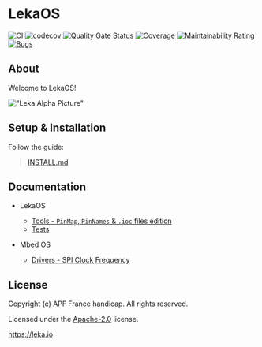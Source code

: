 # LekaOS

![CI](https://github.com/leka/LekaOS/workflows/CI/badge.svg)
[![codecov](https://codecov.io/gh/leka/LekaOS/branch/develop/graph/badge.svg?token=B5WPA2NKH7)](https://codecov.io/gh/leka/LekaOS)
[![Quality Gate Status](https://sonarcloud.io/api/project_badges/measure?project=leka_LekaOS&metric=alert_status&token=dadf2cb8d5c754c0bf7bb5749172ff58e796573f)](https://sonarcloud.io/dashboard?id=leka_LekaOS)
[![Coverage](https://sonarcloud.io/api/project_badges/measure?project=leka_LekaOS&metric=coverage&token=dadf2cb8d5c754c0bf7bb5749172ff58e796573f)](https://sonarcloud.io/dashboard?id=leka_LekaOS)
[![Maintainability Rating](https://sonarcloud.io/api/project_badges/measure?project=leka_LekaOS&metric=sqale_rating&token=dadf2cb8d5c754c0bf7bb5749172ff58e796573f)](https://sonarcloud.io/dashboard?id=leka_LekaOS)
[![Bugs](https://sonarcloud.io/api/project_badges/measure?project=leka_LekaOS&metric=bugs&token=dadf2cb8d5c754c0bf7bb5749172ff58e796573f)](https://sonarcloud.io/dashboard?id=leka_LekaOS)

## About

Welcome to LekaOS!

!["Leka Alpha Picture"](./docs/assets/leka-alpha.jpeg)

## Setup & Installation
Follow the guide:

> [INSTALL.md](./docs/INSTALL.md)

## Documentation

- LekaOS
  - [Tools - `PinMap`, `PinNames` & `.ioc` files edition](./docs/leka/Tools-Pins.md)
   - [Tests](./docs/leka/Tests.md)

- Mbed OS
    - [Drivers - SPI Clock Frequency](./docs/mbed-os/SPI.md)

## License

Copyright (c) APF France handicap. All rights reserved.

Licensed under the [Apache-2.0](./LICENSE) license.

https://leka.io
